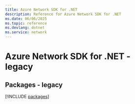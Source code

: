 ```yaml
---
title: Azure Network SDK for .NET
description: Reference for Azure Network SDK for .NET
ms.date: 06/06/2025
ms.topic: reference
ms.devlang: dotnet
ms.service: network
---
```

# Azure Network SDK for .NET - legacy
## Packages - legacy
[!INCLUDE [packages](network-index.md)]